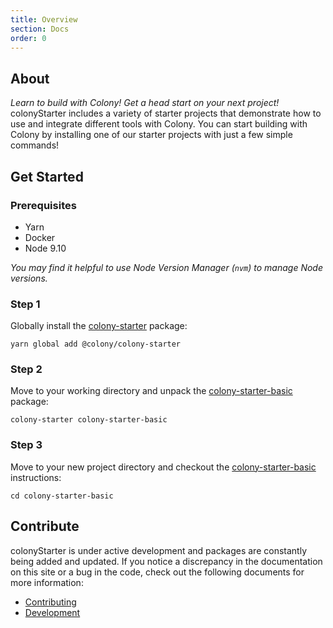 ```yaml
---
title: Overview
section: Docs
order: 0
---
```


## About

_Learn to build with Colony! Get a head start on your next project!_ colonyStarter includes a variety of starter projects that demonstrate how to use and integrate different tools with Colony. You can start building with Colony by installing one of our starter projects with just a few simple commands!

## Get Started

### Prerequisites

- Yarn
- Docker
- Node 9.10

_You may find it helpful to use Node Version Manager (`nvm`) to manage Node versions._

### Step 1

Globally install the [colony-starter](http://docs.colony.io/colonystarter/packages-colony-starter/) package:

```
yarn global add @colony/colony-starter
```

### Step 2

Move to your working directory and unpack the [colony-starter-basic](http://docs.colony.io/colonystarter/packages-colony-starter-basic/) package:

```
colony-starter colony-starter-basic
```

### Step 3

Move to your new project directory and checkout the [colony-starter-basic](http://docs.colony.io/colonystarter/packages-colony-starter-basic/) instructions:

```
cd colony-starter-basic
```

## Contribute

colonyStarter is under active development and packages are constantly being added and updated. If you notice a discrepancy in the documentation on this site or a bug in the code, check out the following documents for more information:

- [Contributing](https://github.com/JoinColony/colonyStarter/github/CONTRIBUTING.md)
- [Development](https://github.com/JoinColony/colonyStarter/github/DEVELOPMENT.md)
